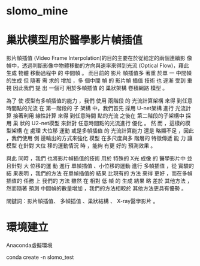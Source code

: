 # slomo_mine

# 巢狀模型用於醫學影片幀插值


影片幀插值 (Video Frame Interpolation)的目的主要在於從給定的兩個連續影
像幀中，透過判斷影像中物體移動的方向與速率來得到光流 (Optical Flow)，藉此
生成 物體 移動過程中 的 中間幀 。 而目前的 影片 幀插值多 著重 於單 一 中間幀的生成
但 隨著 需 求的 增加 ，多 個中間 幀 的 影片幀 插值 技術 也 逐漸 受到 重視 因此我們 提
出 一個可 用於多幀插值 的 巢狀架構 卷積網路 模型 。

為了 使 模型有多幀插值的能力 ，我們 使用 兩階段 的 光流計算架構 來得 到任意
時間點的光流 在 第一階段的 子 架構 中，我們首先 採用 U-net架構 進行 光流計算
接著利用 線性計算 來得 到任意時間 點的光流 之後在 第二階段的子架構中 採用 巢
狀的 U2-net模型 來針對 任意時間點的光流進行 優化 。 然 而 ，這樣的模型架構 在
處理 大位移 運動 或是多幀插值 的 光流計算能力 還是 略顯不足 ，因此 ，我們使用 側
邊輸出的方式來強化 模型 在多尺度與多 階層的 特徵傳遞 能 力 讓模型 在針對 大位
移的運動情況 時 ，能夠 有更 好的 預測效果 。

與此 同時 ，我們 也將影片幀插值的技術 用於 特殊的 X光 成像 的 醫學影片中
並且針對 大 位移的運 動 進行 單幀插值 、小位移的運動 進行 多幀插值 ，從 實驗的 結
果表明 ，我們的方法 在單幀插值的 結果 比現有的 方法 來得 更好 ，而在多幀插值的
任務 上 我們的 方法 雖然 在 相對 低 幀 的 生成 結果 略 差於 其他方法 ，然而隨著 預測
中間幀的數量增加 ，我們的方法相較於 其他方法更具有優勢 。

關鍵詞：影片幀插值、
多幀插值 、巢狀結構 、 X-ray醫學影片 。

# 環境建立

Anaconda虛擬環境

conda create -n slomo_test


